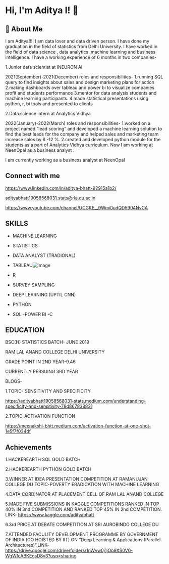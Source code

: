 
# Hi, I'm Aditya I! 👋

  
## 🚀 About Me

I am Aditya!!!!
I am data lover and data driven person. I have done my graduation in the field of statistics from Delhi University. I have worked in the field of data science , data analytics ,machine learning and business intelligence.
I have a working experience of 6 months in two companies-

 1.Junior data scientist at INEURON AI
 
2021(September)-2021(December)
roles and responsibilities-
1.running SQL query to find insights about sales and design marketing plans for action
2.making dashboards over tableau and power bi to visualize companies profit and students performance 
3.mentor for data analysis students and machine learning participants.
4.made statistical presentations using python, r, bi tools and presented to clients


2.Data science intern at Analytics Vidhya

2022(January)-2022(March)
roles and responsibilities-
1.worked on a project named “lead scoring” and developed a machine learning solution to find the best leads for the company and helped sales and marketing team increase sales by 8 -12 %.
2.created and developed python module for the students as a part of Analytics Vidhya curriculum.
Now I am working at NeenOpal as a business analyst .


I am currently working as a business analyst at NeenOpal

  
## Connect with me

https://www.linkedin.com/in/aditya-bhatt-92915a1b2/

adityabhatt19058568031.stats@rla.du.ac.in

https://www.youtube.com/channel/UCGKE__9Wmi0udQD5904NvCA




  
## SKILLS

- MACHINE LEARNING
- STATISTICS
- DATA ANALYST (TRADIONAL)
- TABLEAU![image](https://user-images.githubusercontent.com/64576351/179344510-e3b45e6c-0388-4810-9ffb-cca1825b4332.png)

- R
- SURVEY SAMPLING
- DEEP LEARNING (UPTIL CNN)
- PYTHON
- SQL
-POWER BI
-C

## EDUCATION

BSC(H) STATISTICS BATCH- JUNE 2019

RAM LAL ANAND COLLEGE DELHI UNIVERSITY

GRADE POINT IN 2ND YEAR-9.46

CURRENTLY PERSUING 3RD YEAR



BLOGS-

1.TOPIC- SENSITIVITY AND SPECIFICITY

https://adityabhatt19058568031-stats.medium.com/understanding-specificity-and-sensitivity-78d867838831

2.TOPIC-ACTIVATION FUNCTION

https://meenakshi-bhtt.medium.com/activation-function-at-one-shot-1e5f7f034df



  
## Achievements

1.HACKEREARTH SQL GOLD BATCH 

2.HACKEREARTH PYTHON GOLD BATCH

3.WINNER AT IDEA PRESENTATION COMPETITION AT RAMANUJAN COLLEGE DU TOPIC-POVERTY ERADICATION WITH MACHINE LEARNING

4.DATA CORDINATOR AT PLACEMENT CELL OF RAM LAL ANAND COLLEGE

5.MADE FIVE SUBMISSIONS IN KAGGLE COMPETITIONS RANKED IN TOP 40% IN 3nd COMPETITION AND RANKED TOP 45% IN 2nd
 COMPETITION. LINK- https://www.kaggle.com/adityabhatt
 
6.3rd PRICE AT DEBATE COMPETITION AT SRI AUROBINDO COLLEGE DU

7.ATTENDED FACULITY DEVELOPMENT PROGRAMME BY GOVERNMENT OF INDIA (CO HOISTED BY IIT) ON “Deep Learning & Applications (Parallel Architectures)”.LINK-https://drive.google.com/drive/folders/1nWvw0j1jOp9XS0V0-WgWfcABKEgsD8v3?usp=sharing





